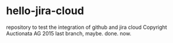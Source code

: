 # hello-jira-cloud
repository to test the integration of github and jira cloud
Copyright Auctionata AG 2015
last branch, maybe.
done.
now.
